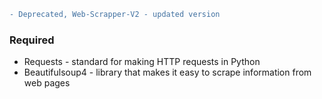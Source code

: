 ```diff
- Deprecated, Web-Scrapper-V2 - updated version
```

### Required
* Requests - standard for making HTTP requests in Python
* Beautifulsoup4 - library that makes it easy to scrape information from web pages
